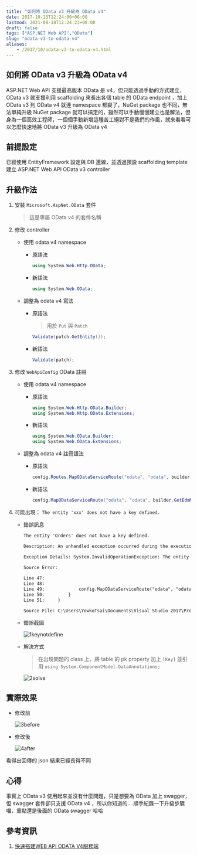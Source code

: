 ```yaml
---
title: "如何將 OData v3 升級為 OData v4"
date: 2017-10-15T12:24:00+08:00
lastmod: 2021-08-18T12:24:23+08:00
draft: false
tags: ["ASP.NET Web API","OData"]
slug: "odata-v3-to-odata-v4"
aliases:
    - /2017/10/odata-v3-to-odata-v4.html
---
```

## 如何將 OData v3 升級為 OData v4

ASP.NET Web API 支援最高版本 OData 是 v4，但只能透過手動的方式建立，OData v3 就支援利用 scaffolding 來長出各個 table 的 OData endpoint ，加上 OData v3 到 OData v4 就連 namespace 都變了，NuGet package 也不同，無法單純升級 NuGet package 就可以搞定的，雖然可以手動慢慢建立也是解法，但身為一個高效工程師，一個個手動新增這種苦工絕對不是我們的作風，就來看看可以怎麼快速地將 OData v3 升級為 OData v4

## 前提設定

已經使用 EntityFramework 設定與 DB 連線，並透過預設 scaffolding template 建立 ASP.NET Web API OData v3 controller

## 升級作法

1. 安裝 `Microsoft.AspNet.OData` 套件

    > 這是專屬 OData v4 的套件名稱

2. 修改 controller
    * 使用 odata v4 namespace
        * 原語法

            ```cs
            using System.Web.Http.OData;
            ```

        * 新語法

            ```cs
            using System.Web.OData;
            ```

    * 調整為 odata v4 寫法
        * 原語法

            > 用於 `Put` 與 `Patch`

            ```cs
            Validate(patch.GetEntity());
            ```

        * 新語法

            ```cs
            Validate(patch);
            ```

3. 修改 `WebApiConfig` OData 註冊
    * 使用 odata v4 namespace
        * 原語法

            ```cs
            using System.Web.Http.OData.Builder;
            using System.Web.Http.OData.Extensions;
            ```

        * 新語法

            ```cs
            using System.Web.OData.Builder;
            using System.Web.OData.Extensions;
            ```

    * 調整為 odata v4 註冊語法
        * 原語法

            ```cs
            config.Routes.MapODataServiceRoute("odata", "odata", builder.GetEdmModel());
            ```

        * 新語法

            ```cs
            config.MapODataServiceRoute("odata", "odata", builder.GetEdmModel());
            ```

4. 可能出現：  `The entity 'xxx' does not have a key defined.`
    * 錯誤訊息

        ```txt
        The entity 'Orders' does not have a key defined.
        
        Description: An unhandled exception occurred during the execution of the current web request. Please review the stack trace for more information about the error and where it originated in the code. 
        
        Exception Details: System.InvalidOperationException: The entity 'Orders' does not have a key defined.
        
        Source Error: 
            
        Line 47: 
        Line 48:             
        Line 49:             config.MapODataServiceRoute("odata", "odata", builder.GetEdmModel());
        Line 50:         }
        Line 51:     }
        
        Source File: C:\Users\YowkoTsai\Documents\Visual Studio 2017\Projects\TestNLog\TestOData3\App_Start\WebApiConfig.cs    Line: 49
        ```

    * 錯誤截圖

        ![1keynotdefine](https://user-images.githubusercontent.com/3851540/31581624-cd165282-b1a2-11e7-87ee-941ef068b8de.png)

    * 解決方式

        > 在出現問題的 class 上，將 table 的 pk property 加上 `[Key]` 並引用 `using System.ComponentModel.DataAnnotations;`

        ![2solve](https://user-images.githubusercontent.com/3851540/31581625-cd3f7fe0-b1a2-11e7-80bc-d8bec6456e57.png)

## 實際效果

* 修改前

    ![3before](https://user-images.githubusercontent.com/3851540/31581626-cd69807e-b1a2-11e7-96f1-7504aadd792b.png)

* 修改後

    ![4after](https://user-images.githubusercontent.com/3851540/31581627-cd915ee6-b1a2-11e7-935c-b4770f346d52.png)

看得出回傳的 json 結果已經長得不同

## 心得

事實上 OData v3 使用起來並沒有什麼問題，只是想要為 OData 加上 swagger，但 swagger 套件卻只支援 OData v4 ，所以你知道的....順手紀錄一下升級步驟囉，重點還是後面的 OData swagger 哈哈

## 參考資訊

1. [快速搭建WEB API ODATA V4服務端](http://www.debugrun.com/a/vjJZcsL.html)
